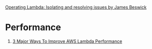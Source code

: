 
[Operating Lambda: Isolating and resolving issues by James Beswick ](https://aws.amazon.com/blogs/compute/operating-lambda-isolating-and-resolving-issues/)


# Performance

1. [3 Major Ways To Improve AWS Lambda Performance](https://lumigo.io/blog/3-major-ways-to-improve-aws-lambda-performance/)


